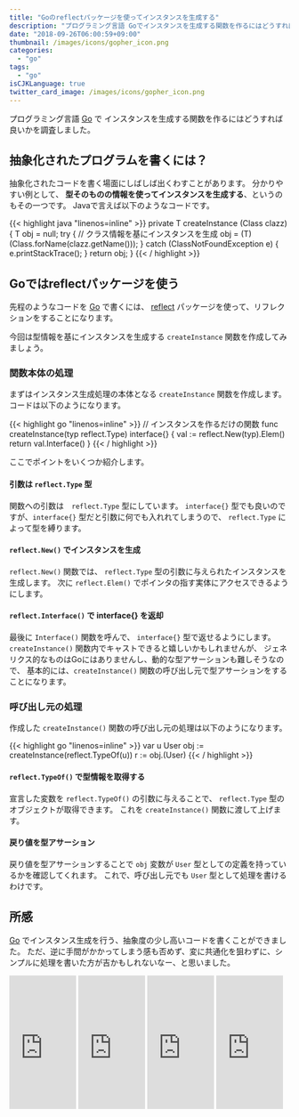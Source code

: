 ```yaml
---
title: "Goのreflectパッケージを使ってインスタンスを生成する"
description: "プログラミング言語 Goでインスタンスを生成する関数を作るにはどうすれば良いかを調査しました。"
date: "2018-09-26T06:00:59+09:00"
thumbnail: /images/icons/gopher_icon.png
categories:
  - "go"
tags:
  - "go"
isCJKLanguage: true
twitter_card_image: /images/icons/gopher_icon.png
---
```


プログラミング言語 [Go](https://github.com/golang/go) で
インスタンスを生成する関数を作るにはどうすれば良いかを調査しました。

<!--adsense-->

## 抽象化されたプログラムを書くには？

抽象化されたコードを書く場面にしばしば出くわすことがあります。
分かりやすい例として、 **型そのものの情報を使ってインスタンスを生成する**、というのもその一つです。
Javaで言えば以下のようなコードです。

{{< highlight java "linenos=inline" >}}
private <T> T createInstance (Class<T> clazz) {
    T obj = null;
    try {
        // クラス情報を基にインスタンスを生成
        obj = (T)(Class.forName(clazz.getName()));
    } catch (ClassNotFoundException e) {
        e.printStackTrace();
    }
    return obj;
}
{{< / highlight >}}

## Goではreflectパッケージを使う

先程のようなコードを [Go](https://github.com/golang/go) で書くには、 [reflect](https://golang.org/pkg/reflect/) パッケージを使って、リフレクションをすることになります。

今回は型情報を基にインスタンスを生成する `createInstance` 関数を作成してみましょう。

### 関数本体の処理

まずはインスタンス生成処理の本体となる `createInstance` 関数を作成します。
コードは以下のようになります。

{{< highlight go "linenos=inline" >}}
// インスタンスを作るだけの関数
func createInstance(typ reflect.Type) interface{} {
	val := reflect.New(typ).Elem()
	return val.Interface()
}
{{< / highlight >}}

ここでポイントをいくつか紹介します。

#### 引数は `reflect.Type` 型

関数への引数は　`reflect.Type` 型にしています。 
`interface{}` 型でも良いのですが、`interface{}` 型だと引数に何でも入れれてしまうので、 `reflect.Type` によって型を縛ります。

#### `reflect.New()` でインスタンスを生成

`reflect.New()` 関数では、 `reflect.Type` 型の引数に与えられたインスタンスを生成します。
次に `reflect.Elem()` でポインタの指す実体にアクセスできるようにします。

#### `reflect.Interface()` で interface{} を返却

最後に `Interface()` 関数を呼んで、 `interface{}` 型で返せるようにします。
`createInstance()` 関数内でキャストできると嬉しいかもしれませんが、
ジェネリクス的なものはGoにはありませんし、動的な型アサーションも難しそうなので、
基本的には、`createInstance()` 関数の呼び出し元で型アサーションをすることになります。

### 呼び出し元の処理

作成した `createInstance()` 関数の呼び出し元の処理は以下のようになります。

{{< highlight go "linenos=inline" >}}
var u User
obj := createInstance(reflect.TypeOf(u))
r := obj.(User)
{{< / highlight >}}

#### `reflect.TypeOf()` で型情報を取得する

宣言した変数を `reflect.TypeOf()` の引数に与えることで、 `reflect.Type` 型のオブジェクトが取得できます。
これを `createInstance()` 関数に渡して上げます。

#### 戻り値を型アサーション

戻り値を型アサーションすることで `obj` 変数が `User` 型としての定義を持っているかを確認してくれます。
これで、呼び出し元でも `User` 型として処理を書けるわけです。

<!--adsense-->

## 所感

[Go](https://github.com/golang/go) でインスタンス生成を行う、抽象度の少し高いコードを書くことができました。
ただ、逆に手間がかかってしまう感も否めず、変に共通化を狙わずに、シンプルに処理を書いた方が吉かもしれないなー、と思いました。

<iframe style="width:120px;height:240px;" marginwidth="0" marginheight="0" scrolling="no" frameborder="0" src="https://rcm-fe.amazon-adsystem.com/e/cm?ref=tf_til&t=soudegesu-22&m=amazon&o=9&p=8&l=as1&IS2=1&detail=1&asins=4798142417&linkId=2a504e0591dea2b29c897641fee103b4&bc1=ffffff&lt1=_blank&fc1=333333&lc1=0066c0&bg1=ffffff&f=ifr">
</iframe>
<iframe style="width:120px;height:240px;" marginwidth="0" marginheight="0" scrolling="no" frameborder="0" src="https://rcm-fe.amazon-adsystem.com/e/cm?ref=tf_til&t=soudegesu-22&m=amazon&o=9&p=8&l=as1&IS2=1&detail=1&asins=4908686033&linkId=bc543f9a203ae829ea5149b77f7f26ed&bc1=ffffff&lt1=_blank&fc1=333333&lc1=0066c0&bg1=ffffff&f=ifr">
</iframe>	
<iframe style="width:120px;height:240px;" marginwidth="0" marginheight="0" scrolling="no" frameborder="0" src="https://rcm-fe.amazon-adsystem.com/e/cm?ref=tf_til&t=soudegesu-22&m=amazon&o=9&p=8&l=as1&IS2=1&detail=1&asins=4873118468&linkId=a29dc46f2c8ec02b6826b9192aabec5f&bc1=ffffff&lt1=_blank&fc1=333333&lc1=0066c0&bg1=ffffff&f=ifr">
</iframe>
<iframe style="width:120px;height:240px;" marginwidth="0" marginheight="0" scrolling="no" frameborder="0" src="https://rcm-fe.amazon-adsystem.com/e/cm?ref=tf_til&t=soudegesu-22&m=amazon&o=9&p=8&l=as1&IS2=1&detail=1&asins=4873117526&linkId=f9d2734b0ac386b7e7acb6a0331d2268&bc1=ffffff&lt1=_blank&fc1=333333&lc1=0066c0&bg1=ffffff&f=ifr">
</iframe>
